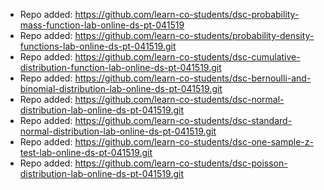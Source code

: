
- Repo added: https://github.com/learn-co-students/dsc-probability-mass-function-lab-online-ds-pt-041519
- Repo added: https://github.com/learn-co-students/probability-density-functions-lab-online-ds-pt-041519.git
- Repo added: https://github.com/learn-co-students/dsc-cumulative-distribution-function-lab-online-ds-pt-041519.git
- Repo added: https://github.com/learn-co-students/dsc-bernoulli-and-binomial-distribution-lab-online-ds-pt-041519.git
- Repo added: https://github.com/learn-co-students/dsc-normal-distribution-lab-online-ds-pt-041519.git
- Repo added: https://github.com/learn-co-students/dsc-standard-normal-distribution-lab-online-ds-pt-041519.git
- Repo added: https://github.com/learn-co-students/dsc-one-sample-z-test-lab-online-ds-pt-041519.git
- Repo added: https://github.com/learn-co-students/dsc-poisson-distribution-lab-online-ds-pt-041519.git
